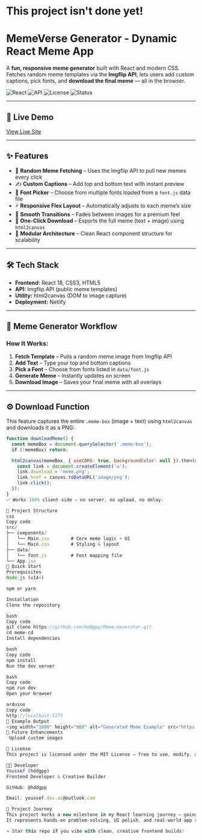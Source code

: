 # This project isn't done yet!
# MemeVerse Generator - Dynamic React Meme App  

A **fun, responsive meme generator** built with React and modern CSS.  
Fetches random meme templates via the **Imgflip API**, lets users add custom captions, pick fonts, and **download the final meme** — all in the browser.

![React](https://img.shields.io/badge/React-18.x-blue) ![API](https://img.shields.io/badge/Imgflip-API-orange) ![License](https://img.shields.io/badge/License-MIT-green) ![Status](https://img.shields.io/badge/Status-Live-success)

---

## 🚀 Live Demo
[View Live Site](meme-generator-two-mocha.vercel.app)

---

## ✨ Features

- 🎲 **Random Meme Fetching** – Uses the Imgflip API to pull new memes every click  
- ✍️ **Custom Captions** – Add top and bottom text with instant preview  
- 🧩 **Font Picker** – Choose from multiple fonts loaded from a `font.js` data file  
- ⚡ **Responsive Flex Layout** – Automatically adjusts to each meme’s size  
- 🌈 **Smooth Transitions** – Fades between images for a premium feel  
- 💾 **One-Click Download** – Exports the full meme (text + image) using `html2canvas`  
- 🧱 **Modular Architecture** – Clean React component structure for scalability  

---

## 🛠️ Tech Stack

- **Frontend:** React 18, CSS3, HTML5  
- **API:** Imgflip API (public meme templates)  
- **Utility:** html2canvas (DOM to image capture)  
- **Deployment:** Netlify  

---

## 🎨 Meme Generator Workflow

### How It Works:
1. **Fetch Template** – Pulls a random meme image from Imgflip API  
2. **Add Text** – Type your top and bottom captions  
3. **Pick a Font** – Choose from fonts listed in `data/font.js`  
4. **Generate Meme** – Instantly updates on screen  
5. **Download Image** – Saves your final meme with all overlays  

---

## ⚙️ Download Function

This feature captures the entire `.meme-box` (image + text) using `html2canvas` and downloads it as a PNG:

```javascript
function downloadMeme() {
  const memeBox = document.querySelector('.meme-box');
  if (!memeBox) return;

  html2canvas(memeBox, { useCORS: true, backgroundColor: null }).then(canvas => {
    const link = document.createElement('a');
    link.download = 'meme.png';
    link.href = canvas.toDataURL('image/png');
    link.click();
  });
}
✅ Works 100% client-side — no server, no upload, no delay.

📁 Project Structure
css
Copy code
src/
├── components/
│   └── Main.jsx        # Core meme logic + UI
│   └── Main.css        # Styling & layout
├── data/
│   └── font.js         # Font mapping file
└── App.jsx
🚀 Quick Start
Prerequisites
Node.js (v14+)

npm or yarn

Installation
Clone the repository

bash
Copy code
git clone https://github.com/hddgpp/Meme-Generator.git
cd meme-cd
Install dependencies

bash
Copy code
npm install
Run the dev server

bash
Copy code
npm run dev
Open your browser

arduino
Copy code
http://localhost:5173
💾 Example Output
<img width="1800" height="860" alt="Generated Meme Example" src="https://github.com/user-attachments/assets/your-output-example-here" />
🔧 Future Enhancements
 Upload custom images

📄 License
This project is licensed under the MIT License — free to use, modify, and share.

👨‍💻 Developer
Youssef (hddgpp)
Frontend Developer & Creative Builder

GitHub: @hddgpp

Email: youssef.dev.ai@outlook.com

🌟 Project Journey
This project marks a new milestone in my React learning journey — going from basic API fetching to full client-side functionality (text overlays, downloads, font integration).
It represents hands-on problem-solving, UI polish, and real-world app structure — all self-taught.

⭐ Star this repo if you vibe with clean, creative frontend builds!